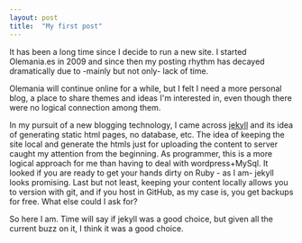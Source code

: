 ```yaml
---
layout: post
title:  "My first post"
--- 
```


It has been a long time since I decide to run a new site. I started Olemania.es in 2009 and since then my posting rhythm has decayed dramatically due to -mainly but not only- lack of time.

Olemania will continue online for a while, but I felt I need a more personal blog, a place to share themes and ideas I'm interested in, even though there were no logical connection among them.

In my pursuit of a new blogging technology, I came across [jekyll] and its idea of generating static html pages, no database, etc. The idea of keeping the site local and generate the htmls just for uploading the content to server caught my attention from the beginning. As programmer, this is a more logical approach for me than having to deal with wordpress+MySql. It looked if you are ready to get your hands dirty on Ruby - as I am- jekyll looks promising. Last but not least, keeping your content locally allows you to version with git, and if you host in GitHub, as my case is, you get backups for free. What else could I ask for?


So here I am. Time will say if jekyll was a good choice, but given all the current buzz on it, I think it was a good choice.

[jekyll]:    http://jekyllrb.com